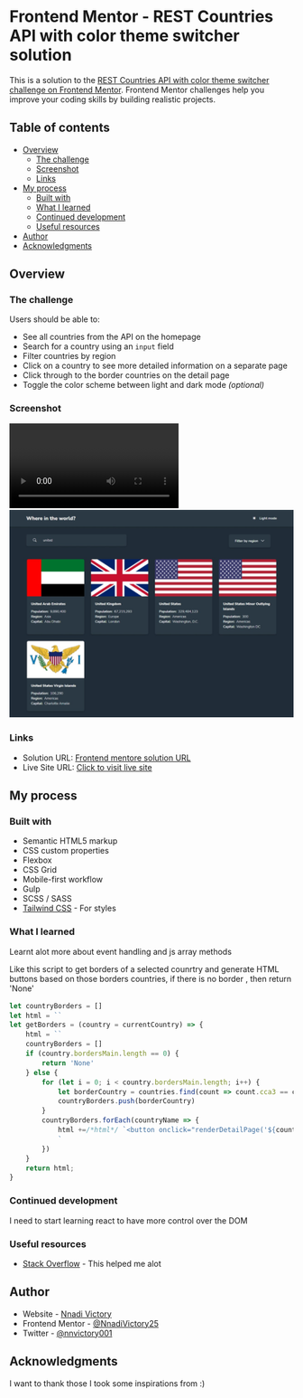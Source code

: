 # Frontend Mentor - REST Countries API with color theme switcher solution

This is a solution to the [REST Countries API with color theme switcher challenge on Frontend Mentor](https://www.frontendmentor.io/challenges/rest-countries-api-with-color-theme-switcher-5cacc469fec04111f7b848ca). Frontend Mentor challenges help you improve your coding skills by building realistic projects. 

## Table of contents

- [Overview](#overview)
  - [The challenge](#the-challenge)
  - [Screenshot](#screenshot)
  - [Links](#links)
- [My process](#my-process)
  - [Built with](#built-with)
  - [What I learned](#what-i-learned)
  - [Continued development](#continued-development)
  - [Useful resources](#useful-resources)
- [Author](#author)
- [Acknowledgments](#acknowledgments)



## Overview

### The challenge

Users should be able to:

- See all countries from the API on the homepage
- Search for a country using an `input` field
- Filter countries by region
- Click on a country to see more detailed information on a separate page
- Click through to the border countries on the detail page
- Toggle the color scheme between light and dark mode *(optional)*

### Screenshot

![](./images/Rest%20Counries%20API%20and%2017%20more%20pages%20-%20Personal%20-%20Microsoft_%20Edge%202022-12-25%2015-17-05%20(1).mp4)
![](./images/Web%20capture_25-12-2022_152459_localhost.jpeg)


### Links

- Solution URL: [Frontend mentore solution URL](https://www.frontendmentor.io/solutions/rest-countries-api-with-color-theme-switcher-3Oj4i5vS_N)
- Live Site URL: [Click to visit live site](https://rest-countries-api-vic.vercel.app)

## My process

### Built with

- Semantic HTML5 markup
- CSS custom properties
- Flexbox
- CSS Grid
- Mobile-first workflow
- Gulp
- SCSS / SASS
- [Tailwind CSS](https://tailwindcss.com) - For styles


### What I learned
Learnt alot more about event handling and js array methods

Like this script to get borders of a selected counrtry and generate HTML buttons based on those borders countries, if there is no border , then return 'None'
```js
let countryBorders = []
let html = ``
let getBorders = (country = currentCountry) => {
    html = ``
    countryBorders = []
    if (country.bordersMain.length == 0) {
        return 'None'
    } else {
        for (let i = 0; i < country.bordersMain.length; i++) {
            let borderCountry = countries.find(count => count.cca3 == country.bordersMain[i]).name.common
            countryBorders.push(borderCountry)
        }
        countryBorders.forEach(countryName => {
            html +=/*html*/ `<button onclick="renderDetailPage('${countryName}')" class=" gotoBorder bg-white py-2 px-4 rounded-md shadow-md font-medium flex items-center gap-x-3 transition hover:text-zinc-400"><span class="animate__animated animate__slideInDown">${countryName}</span></button>
            `
        })
    }
    return html;
}
```



### Continued development

I need to start learning react to have more control over the DOM


### Useful resources

- [Stack Overflow](https://www.stackoverflow.com) - This helped me alot


## Author

- Website - [Nnadi Victory](https://github.com/Nnadivictory25)
- Frontend Mentor - [@NnadiVictory25](https://www.frontendmentor.io/profile/Nnadivictory25)
- Twitter - [@nnvictory001](https://www.twitter.com/nnvictory001)


## Acknowledgments

I want to thank those I took some inspirations from :)
